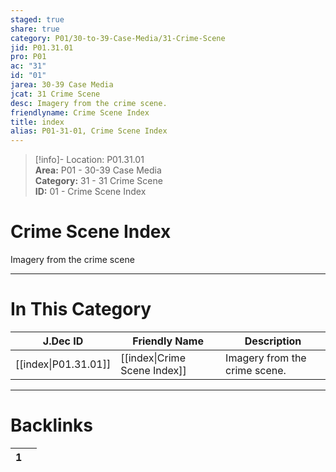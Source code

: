 ```yaml
---  
staged: true  
share: true  
category: P01/30-to-39-Case-Media/31-Crime-Scene  
jid: P01.31.01  
pro: P01  
ac: "31"  
id: "01"  
jarea: 30-39 Case Media  
jcat: 31 Crime Scene  
desc: Imagery from the crime scene.  
friendlyname: Crime Scene Index  
title: index  
alias: P01-31-01, Crime Scene Index  
---  
```

  
>[!info]- Location: P01.31.01  
>**Area:** P01 - 30-39 Case Media  
>**Category:** 31 - 31 Crime Scene  
>**ID:** 01 - Crime Scene Index  
  
# Crime Scene Index  
  
Imagery from the crime scene  
   
  
  
---  
# In This Category  
  
| J.Dec ID                                                                      | Friendly Name                                                                         | Description                   |  
| ----------------------------------------------------------------------------- | ------------------------------------------------------------------------------------- | ----------------------------- |  
| [[index\|P01.31.01]] | [[index\|Crime Scene Index]] | Imagery from the crime scene. |  
  
  
---  
# Backlinks  
<div><table class="dataview table-view-table"><thead class="table-view-thead"><tr class="table-view-tr-header"><th class="table-view-th"><span></span><span class="dataview small-text">1</span></th><th class="table-view-th"><span></span></th></tr></thead><tbody class="table-view-tbody"></tbody></table></div>